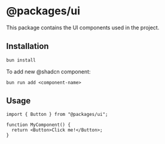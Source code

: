 # @packages/ui

This package contains the UI components used in the project.

## Installation

```sh
bun install
```

To add new @shadcn component:

`bun run add <component-name>`

## Usage

```tsx
import { Button } from "@packages/ui";

function MyComponent() {
  return <Button>Click me!</Button>;
}
```
